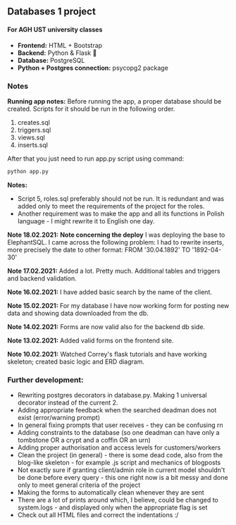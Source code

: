 <h2>Databases 1 project </h2>
<h4>For AGH UST university classes </h4>


* <b>Frontend:</b> HTML + Bootstrap
* <b>Backend:</b> Python & Flask 🐍
* <b>Database:</b> PostgreSQL
* <b>Python + Postgres connection:</b> psycopg2 package

<h3>Notes</h3>

<b>Running app notes:</b>
Before running the app, a proper database should be created. Scripts for it should be run in the following order.
<ol>
<li> creates.sql</li>
<li> triggers.sql</li>
<li> views.sql</li>
<li> inserts.sql</li>
</ol>

After that you just need to run app.py script using command:
```python
python app.py
```
<b>Notes:</b>
* Script 5, roles.sql preferably should not be run. It is redundant and was added only to meet
the requirements of the project for the roles.
* Another requirement was to make the app and all its functions in Polish language - I might rewrite it to English one day.

<b>Note 18.02.2021:</b>
<b>Note concerning the deploy</b>
I was deploying the base to ElephantSQL. I came across the following problem:
I had to rewrite inserts, more precisely the date to other format:
FROM '30.04.1892' TO '1892-04-30'

<b>Note 17.02.2021:</b>
Added a lot. Pretty much. Additional tables and triggers and backend validation.

<b>Note 16.02.2021:</b>
I have added basic search by the name of the client.

<b>Note 15.02.2021:</b>
For my database I have now working form for posting new data
and showing data downloaded from the db.

<b>Note 14.02.2021:</b>
Forms are now valid also for the backend db side.

<b>Note 13.02.2021:</b>
Added valid forms on the frontend site.

<b>Note 10.02.2021:</b>
Watched Correy's flask tutorials and have working skeleton; created basic logic and ERD diagram.


<h3>Further development:</h3>

* Rewriting postgres decorators in database.py. Making 1 universal decorator instead of the current 2.
* Adding appropriate feedback when the searched deadman does not exist (error/warning prompt)
* In general fixing prompts that user receives - they can be confusing rn
* Adding constraints to the database (so one deadman can have only a tombstone OR a crypt and a coffin OR an urn)
* Adding proper authorisation and access levels for customers/workers
* Clean the project (in general) - there is some dead code, also from the blog-like skeleton - for example .js script and mechanics of blogposts
* Not exactly sure if granting client/admin role in current model shouldn't be done before every query - this one right now is a bit messy and done only to meet general criteria of the project
* Making the forms to automatically clean whenever they are sent
* There are a lot of prints around which, I believe, could be changed to system.logs - and displayed only when the appropriate flag is set
* Check out all HTML files and correct the indentations :/
